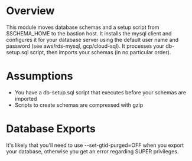 # Overview

This module moves database schemas and a setup script from $SCHEMA_HOME to the bastion 
host.  It installs the mysql client and configures it for your database server using 
the default user name and password (see aws/rds-mysql, gcp/cloud-sql).  It processes
your db-setup.sql script, then imports your schemas (in no particular order).

# Assumptions

* You have a db-setup.sql script that executes before your schemas are imported
* Scripts to create schemas are compressed with gzip

# Database Exports

It's likely that you'll need to use --set-gtid-purged=OFF when you export your database,
otherwise you get an error regarding SUPER privileges.  
